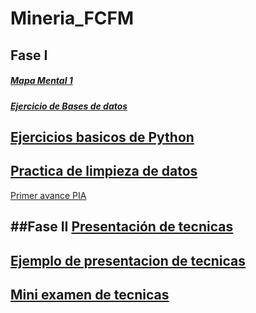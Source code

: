 # Mineria_FCFM
## Fase I
##### [Mapa Mental 1](https://github.com/TennetA0/Mineria_FCFM/blob/main/MapaMental_1_1806170.pdf)
##### [Ejercicio de Bases de datos](https://github.com/TennetA0/Mineria_FCFM/blob/main/Ej1_BasesDatos_Equipo_8.pdf)
[Ejercicios basicos de Python](https://github.com/TennetA0/Mineria_FCFM/blob/main/Ej_Python_1806170.ipynb)
-
[Practica de limpieza de datos](https://github.com/TennetA0/Mineria_FCFM/blob/main/EJ_Limpieza_Equipo8.ipynb)
-
[Primer avance PIA](https://github.com/TennetA0/Mineria_FCFM/blob/main/Avance1_PIA_Equipo8.ipynb)

##Fase II
[Presentación de tecnicas]()
-
[Ejemplo de presentacion de tecnicas]()
-
[Mini examen de tecnicas]()
-
